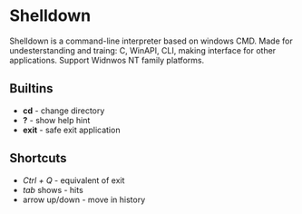 # Shelldown

Shelldown is a command-line interpreter based on windows CMD. Made for undesterstanding and traing: C, WinAPI, CLI, making interface for other applications.
Support Widnwos NT family platforms.

## Builtins

- __cd__ - change directory
- __?__ - show help hint
- __exit__ - safe exit application
  
## Shortcuts

- _Ctrl + Q_ - equivalent of exit  
- _tab_ shows - hits
- arrow up/down - move in history
